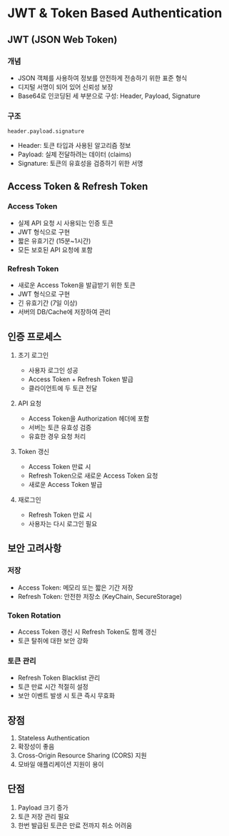 # JWT & Token Based Authentication

## JWT (JSON Web Token)
### 개념
- JSON 객체를 사용하여 정보를 안전하게 전송하기 위한 표준 형식
- 디지털 서명이 되어 있어 신뢰성 보장
- Base64로 인코딩된 세 부분으로 구성: Header, Payload, Signature

### 구조
```
header.payload.signature
```
- Header: 토큰 타입과 사용된 알고리즘 정보
- Payload: 실제 전달하려는 데이터 (claims)
- Signature: 토큰의 유효성을 검증하기 위한 서명

## Access Token & Refresh Token
### Access Token
- 실제 API 요청 시 사용되는 인증 토큰
- JWT 형식으로 구현
- 짧은 유효기간 (15분~1시간)
- 모든 보호된 API 요청에 포함

### Refresh Token
- 새로운 Access Token을 발급받기 위한 토큰
- JWT 형식으로 구현
- 긴 유효기간 (7일 이상)
- 서버의 DB/Cache에 저장하여 관리

## 인증 프로세스
1. 초기 로그인
   - 사용자 로그인 성공
   - Access Token + Refresh Token 발급
   - 클라이언트에 두 토큰 전달

2. API 요청
   - Access Token을 Authorization 헤더에 포함
   - 서버는 토큰 유효성 검증
   - 유효한 경우 요청 처리

3. Token 갱신
   - Access Token 만료 시
   - Refresh Token으로 새로운 Access Token 요청
   - 새로운 Access Token 발급

4. 재로그인
   - Refresh Token 만료 시
   - 사용자는 다시 로그인 필요

## 보안 고려사항
### 저장
- Access Token: 메모리 또는 짧은 기간 저장
- Refresh Token: 안전한 저장소 (KeyChain, SecureStorage)

### Token Rotation
- Access Token 갱신 시 Refresh Token도 함께 갱신
- 토큰 탈취에 대한 보안 강화

### 토큰 관리
- Refresh Token Blacklist 관리
- 토큰 만료 시간 적절히 설정
- 보안 이벤트 발생 시 토큰 즉시 무효화

## 장점
1. Stateless Authentication
2. 확장성이 좋음
3. Cross-Origin Resource Sharing (CORS) 지원
4. 모바일 애플리케이션 지원이 용이

## 단점
1. Payload 크기 증가
2. 토큰 저장 관리 필요
3. 한번 발급된 토큰은 만료 전까지 취소 어려움